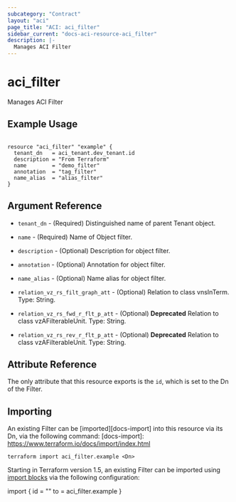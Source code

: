 ```yaml
---
subcategory: "Contract"
layout: "aci"
page_title: "ACI: aci_filter"
sidebar_current: "docs-aci-resource-aci_filter"
description: |-
  Manages ACI Filter
---
```


# aci_filter #
Manages ACI Filter

## Example Usage ##

```hcl

resource "aci_filter" "example" {
  tenant_dn   = aci_tenant.dev_tenant.id
  description = "From Terraform"
  name        = "demo_filter"
  annotation  = "tag_filter"
  name_alias  = "alias_filter"
}

```

## Argument Reference ##
* `tenant_dn` - (Required) Distinguished name of parent Tenant object.
* `name` - (Required) Name of Object filter.
* `description` - (Optional) Description for object filter.
* `annotation` - (Optional) Annotation for object filter.
* `name_alias` - (Optional) Name alias for object filter.
* `relation_vz_rs_filt_graph_att` - (Optional) Relation to class vnsInTerm. Type: String.
                
* `relation_vz_rs_fwd_r_flt_p_att` - (Optional) **Deprecated** Relation to class vzAFilterableUnit. Type: String.      
* `relation_vz_rs_rev_r_flt_p_att` - (Optional) **Deprecated** Relation to class vzAFilterableUnit. Type: String.

## Attribute Reference

The only attribute that this resource exports is the `id`, which is set to the Dn of the Filter.

## Importing ##

An existing Filter can be [imported][docs-import] into this resource via its Dn, via the following command:
[docs-import]: https://www.terraform.io/docs/import/index.html

```
terraform import aci_filter.example <Dn>
```

Starting in Terraform version 1.5, an existing Filter can be imported using [import blocks](https://developer.hashicorp.com/terraform/language/import) via the following configuration:

import {
  id = "<Dn>"
  to = aci_filter.example
}
